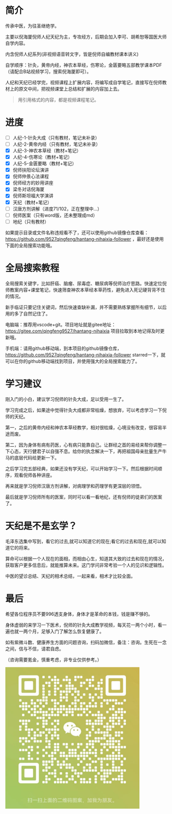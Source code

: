 简介
===============
传承中医，为往圣继绝学。

主要以倪海厦倪师人纪天纪为主，专攻经方，后期会加入李可、胡希恕等国医大师自学内容。

内含倪师人纪系列(非视频语音转文字，皆是倪师自编教材课本讲义)

自学顺序：针灸，黄帝内经，神农本草经，伤寒论，金匮要略五部教学课本PDF（请配合B站视频学习，搜索倪海厦即可）。

人纪和天纪已经学完，视频课程上扩展内容，将编写成自学笔记，直接写在倪师教材上的原文中间，把视频课堂上总结和扩展的内容加上去。

> 用引用格式的内容，都是视频课程笔记。

进度
===============

* [ ] 人纪-1-针灸大成（只有教材，笔记未补录）
* [ ] 人纪-2-黄帝内经（只有教材，笔记未补录）  
* [x] 人纪-3-神农本草经（教材+笔记）
* [x] 人纪-4-伤寒论（教材+笔记）
* [x] 人纪-5-金匮要略（教材+笔记）
* [x] 倪师扶阳论坛演讲
* [x] 倪师仲景心法课程
* [x] 倪师经方的妙用讲座
* [x] 梁冬对话倪海厦
* [x] 倪师斯坦福大学演讲
* [x] 天纪（教材+笔记）
* [ ] 汉唐方剂讲解（进度71/102，正在整理中...）
* [ ] 倪师医案（只有word版，还未整理成md）
* [ ] 地纪（只有教材）

如果提示目录或文件名称违规看不了，还可以使用github镜像仓库查看：https://github.com/9527qingfeng/hantang-nihaixia-follower
，最好还是使用下面的全局搜索功能哦。

全局搜索教程
===============

全局搜索关键字，比如肝癌、脑瘤、尿毒症、糖尿病等倪师治疗思路。快速定位倪师教案内容+课堂笔记，快速筛查神农本草经本草药性，避免进入死记硬背背不住的情况。

新手临证只要记住关键词，然后快速查缺补漏，并不需要熟练掌握所有细节，以后用的多了自然记住了。

电脑端：推荐用vscode+git。项目地址就是gitee地址：https://gitee.com/qingfeng9527/hantang-nihaixia
项目拉取到本地记得及时更新哦。

手机端：请用github移动端，到本项目的github镜像仓库，https://github.com/9527qingfeng/hantang-nihaixia-follower
starred一下，就可以在你的github移动端找到项目，并使用强大的全局搜索能力了。

学习建议
===============
刚入门的小白，建议学习倪师的针灸大成，足以受用一生了。

学习完成之后，如果途中觉得针灸大成都非常枯燥，想放弃，可以考虑学习一下倪师的天纪。

第一，之后的黄帝内经和神农本草经教学，相对很枯燥，心境没有改变，很容易半途而废。

第二，因为身体有病有药医，心有病只能靠自己。让群经之首的易经来帮你调整一下心态，天行健君子以自强不息。给你的执念解决一下，再把祖国母亲批量生产牛马的底层代码给更新一下。

之后学习完五部经典，如果还没有学天纪，可以开始学习一下。然后根据时间顺序，观看倪师各种讲座。

再来就是学习倪师汉唐方剂讲解，对病理学和药理学有更深层的领悟。

最后就是学习倪师所有的医案，同时可以看一看地纪，还有倪师的徒弟们的医案了。

天纪是不是玄学？
===============
毛泽东选集中写到，看它的过去,就可以知道它的现在;看它的过去和现在,就可以知道它的将来。

算命可以根据一个人现在的面相，而相由心生，知道其大致的过去和现在的情况，获取客户更多信息后，就能推算未来。这门学问非常考验一个人的见识和逻辑性。

中医的望诊总结、天纪的相术总结，一起来看，相术才比较全面。

最后
===============
希望各位程序员不要996透支身体，身体才是革命的本钱，钱是赚不够的。

身体虚弱的来学习一下医术，倪师的针灸大成教学视频，每天花一两个小时，看一遍也就一两个月，足够入门了解怎么恢复健康了。

如有紫微斗数、健康养生方面的问题咨询，扫码加微信，备注：咨询。生死在一念之间，信与不信，请君自虑。

（咨询需要氪金，慎重考虑，非专业仅供参考。）

![图片](./小编医案/img/vx.png)


